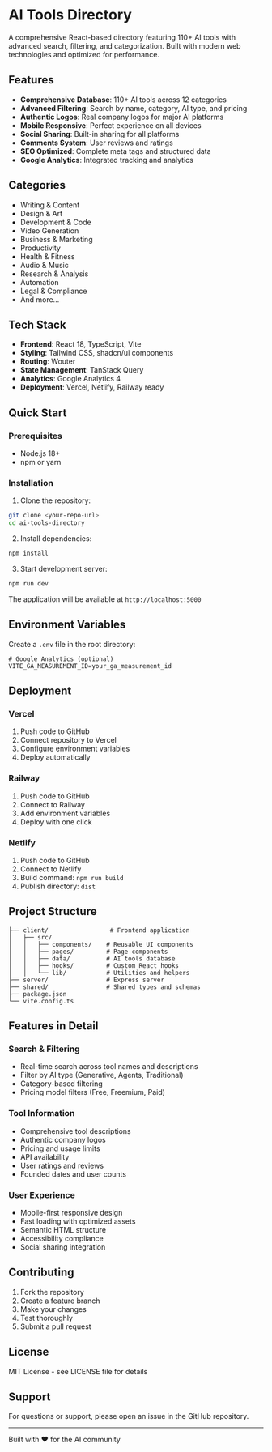 # AI Tools Directory

A comprehensive React-based directory featuring 110+ AI tools with advanced search, filtering, and categorization. Built with modern web technologies and optimized for performance.

## Features

- **Comprehensive Database**: 110+ AI tools across 12 categories
- **Advanced Filtering**: Search by name, category, AI type, and pricing
- **Authentic Logos**: Real company logos for major AI platforms
- **Mobile Responsive**: Perfect experience on all devices
- **Social Sharing**: Built-in sharing for all platforms
- **Comments System**: User reviews and ratings
- **SEO Optimized**: Complete meta tags and structured data
- **Google Analytics**: Integrated tracking and analytics

## Categories

- Writing & Content
- Design & Art
- Development & Code
- Video Generation
- Business & Marketing
- Productivity
- Health & Fitness
- Audio & Music
- Research & Analysis
- Automation
- Legal & Compliance
- And more...

## Tech Stack

- **Frontend**: React 18, TypeScript, Vite
- **Styling**: Tailwind CSS, shadcn/ui components
- **Routing**: Wouter
- **State Management**: TanStack Query
- **Analytics**: Google Analytics 4
- **Deployment**: Vercel, Netlify, Railway ready

## Quick Start

### Prerequisites

- Node.js 18+ 
- npm or yarn

### Installation

1. Clone the repository:
```bash
git clone <your-repo-url>
cd ai-tools-directory
```

2. Install dependencies:
```bash
npm install
```

3. Start development server:
```bash
npm run dev
```

The application will be available at `http://localhost:5000`

## Environment Variables

Create a `.env` file in the root directory:

```env
# Google Analytics (optional)
VITE_GA_MEASUREMENT_ID=your_ga_measurement_id
```

## Deployment

### Vercel

1. Push code to GitHub
2. Connect repository to Vercel
3. Configure environment variables
4. Deploy automatically

### Railway

1. Push code to GitHub
2. Connect to Railway
3. Add environment variables
4. Deploy with one click

### Netlify

1. Push code to GitHub
2. Connect to Netlify
3. Build command: `npm run build`
4. Publish directory: `dist`

## Project Structure

```
├── client/                 # Frontend application
│   ├── src/
│   │   ├── components/    # Reusable UI components
│   │   ├── pages/         # Page components
│   │   ├── data/          # AI tools database
│   │   ├── hooks/         # Custom React hooks
│   │   └── lib/           # Utilities and helpers
├── server/                # Express server
├── shared/                # Shared types and schemas
├── package.json
└── vite.config.ts
```

## Features in Detail

### Search & Filtering
- Real-time search across tool names and descriptions
- Filter by AI type (Generative, Agents, Traditional)
- Category-based filtering
- Pricing model filters (Free, Freemium, Paid)

### Tool Information
- Comprehensive tool descriptions
- Authentic company logos
- Pricing and usage limits
- API availability
- User ratings and reviews
- Founded dates and user counts

### User Experience
- Mobile-first responsive design
- Fast loading with optimized assets
- Semantic HTML structure
- Accessibility compliance
- Social sharing integration

## Contributing

1. Fork the repository
2. Create a feature branch
3. Make your changes
4. Test thoroughly
5. Submit a pull request

## License

MIT License - see LICENSE file for details

## Support

For questions or support, please open an issue in the GitHub repository.

---

Built with ❤️ for the AI community